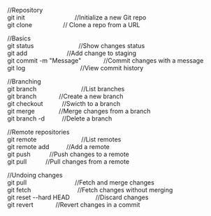 //Repository  
git init&nbsp;&nbsp;&nbsp;&nbsp;&nbsp;&nbsp;&nbsp;&nbsp;&nbsp;&nbsp;&nbsp;&nbsp;&nbsp;&nbsp;&nbsp;&nbsp;&nbsp;&nbsp;&nbsp;&nbsp;&nbsp;&nbsp;&nbsp;&nbsp;&nbsp;&nbsp;&nbsp;&nbsp;&nbsp;//Initialize a new Git repo  
git clone <repo-url>&nbsp;&nbsp;&nbsp;&nbsp;&nbsp;&nbsp;&nbsp;&nbsp;&nbsp;&nbsp;&nbsp;&nbsp;&nbsp;&nbsp;&nbsp;&nbsp;&nbsp;// Clone a repo from a URL   

//Basics  
git status&nbsp;&nbsp;&nbsp;&nbsp;&nbsp;&nbsp;&nbsp;&nbsp;&nbsp;&nbsp;&nbsp;&nbsp;&nbsp;&nbsp;&nbsp;&nbsp;&nbsp;&nbsp;&nbsp;&nbsp;&nbsp;&nbsp;&nbsp;&nbsp;&nbsp;&nbsp;//Show changes status   
git add <file>&nbsp;&nbsp;&nbsp;&nbsp;&nbsp;&nbsp;&nbsp;&nbsp;&nbsp;&nbsp;&nbsp;&nbsp;&nbsp;&nbsp;&nbsp;&nbsp;&nbsp;&nbsp;&nbsp;&nbsp;&nbsp;&nbsp;//Add change to staging   
git commit -m "Message"&nbsp;&nbsp;&nbsp;&nbsp;&nbsp;&nbsp;&nbsp;&nbsp;&nbsp;&nbsp;&nbsp;&nbsp;&nbsp;//Commit changes with a message  
git log&nbsp;&nbsp;&nbsp;&nbsp;&nbsp;&nbsp;&nbsp;&nbsp;&nbsp;&nbsp;&nbsp;&nbsp;&nbsp;&nbsp;&nbsp;&nbsp;&nbsp;&nbsp;&nbsp;&nbsp;&nbsp;&nbsp;&nbsp;&nbsp;&nbsp;&nbsp;&nbsp;&nbsp;&nbsp;&nbsp;&nbsp;&nbsp;//View commit history  

//Branching  
git branch&nbsp;&nbsp;&nbsp;&nbsp;&nbsp;&nbsp;&nbsp;&nbsp;&nbsp;&nbsp;&nbsp;&nbsp;&nbsp;&nbsp;&nbsp;&nbsp;&nbsp;&nbsp;&nbsp;&nbsp;&nbsp;&nbsp;&nbsp;&nbsp;&nbsp;&nbsp;//List branches  
git branch <branch-name>&nbsp;&nbsp;&nbsp;&nbsp;&nbsp;&nbsp;&nbsp;&nbsp;&nbsp;&nbsp;&nbsp;&nbsp;//Create a new branch  
git checkout <branch-name>&nbsp;&nbsp;&nbsp;&nbsp;&nbsp;&nbsp;&nbsp;&nbsp;&nbsp;&nbsp;//Swicth to a branch  
git merge <branch-name>&nbsp;&nbsp;&nbsp;&nbsp;&nbsp;&nbsp;&nbsp;&nbsp;&nbsp;&nbsp;&nbsp;&nbsp;&nbsp;//Merge changes from a branch  
git branch -d <branch-name>&nbsp;&nbsp;&nbsp;&nbsp;&nbsp;&nbsp;&nbsp;&nbsp;&nbsp;//Delete a branch  

//Remote repositories  
git remote&nbsp;&nbsp;&nbsp;&nbsp;&nbsp;&nbsp;&nbsp;&nbsp;&nbsp;&nbsp;&nbsp;&nbsp;&nbsp;&nbsp;&nbsp;&nbsp;&nbsp;&nbsp;&nbsp;&nbsp;&nbsp;&nbsp;&nbsp;&nbsp;&nbsp;&nbsp;//List remotes  
git remote add <name> <url>&nbsp;&nbsp;&nbsp;&nbsp;&nbsp;&nbsp;&nbsp;&nbsp;&nbsp;//Add a remote   
git push <remote> <branch>&nbsp;&nbsp;&nbsp;&nbsp;&nbsp;&nbsp;&nbsp;&nbsp;&nbsp;&nbsp;//Push changes to a remote  
git pull <remote> <branch>&nbsp;&nbsp;&nbsp;&nbsp;&nbsp;&nbsp;&nbsp;&nbsp;&nbsp;&nbsp;//Pull changes from a remote  

//Undoing changes  
git pull&nbsp;&nbsp;&nbsp;&nbsp;&nbsp;&nbsp;&nbsp;&nbsp;&nbsp;&nbsp;&nbsp;&nbsp;&nbsp;&nbsp;&nbsp;&nbsp;&nbsp;&nbsp;&nbsp;&nbsp;&nbsp;&nbsp;&nbsp;&nbsp;&nbsp;&nbsp;&nbsp;&nbsp;//Fetch and merge changes  
git fetch&nbsp;&nbsp;&nbsp;&nbsp;&nbsp;&nbsp;&nbsp;&nbsp;&nbsp;&nbsp;&nbsp;&nbsp;&nbsp;&nbsp;&nbsp;&nbsp;&nbsp;&nbsp;&nbsp;&nbsp;&nbsp;&nbsp;&nbsp;&nbsp;&nbsp;&nbsp;&nbsp;//Fetch changes without merging  
git reset --hard HEAD&nbsp;&nbsp;&nbsp;&nbsp;&nbsp;&nbsp;&nbsp;&nbsp;&nbsp;&nbsp;&nbsp;&nbsp;&nbsp;&nbsp;&nbsp;//Discard changes  
git revert <commit-hash>&nbsp;&nbsp;&nbsp;&nbsp;&nbsp;&nbsp;&nbsp;&nbsp;&nbsp;&nbsp;&nbsp;&nbsp;//Revert changes in a commit  
